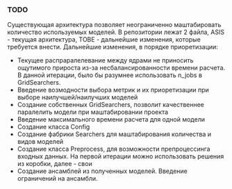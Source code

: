 ### TODO 
Существующая архитектура позволяет неограниченно маштабировать количество используемых моделей. 
В репозитории лежат 2 файла, ASIS - текущая архитектура, TOBE - дальнейшие изменения, которые требуется внести. 
Дальнейшие изменения, в порядке приоретизации:
* Текущее распраралелевание между ядрами не приносить ощутимого прироста из-за несбалансированности времени расчета. В данной итерации, было бы разумнее использовать n_jobs в GridSearchers. 
* Введение возмодности выбора метрик и их приоретизации при выборе наилучшей/наилучших моделей
* Создание собственных GridSearchers, позволит качественнее паралелить модели при маштабировании проекта
* Введение максимального времени расчета для одной модели
* Создание класса Config
* Создание фабрики Searchers для маштабирования количества и видов моделей
* Создание класса Preprocess, для возможности препроцессинга входных данных. На первой итерации можно использовать решения из коробки, далее - свои
* Создание ансамблей из полученных моделей. Введение ограничений на ансамбли. 
